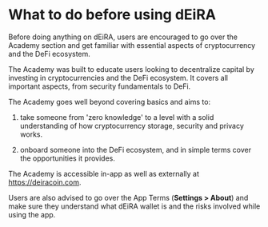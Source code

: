 # What to do before using dEiRA

Before doing anything on dEiRA, users are encouraged to go over the Academy section and get familiar with essential aspects of cryptocurrency and the DeFi ecosystem.

The Academy was built to educate users looking to decentralize capital by investing in cryptocurrencies and the DeFi ecosystem. It covers all important aspects, from security fundamentals to DeFi.

The Academy goes well beyond covering basics and aims to:

1. take someone from 'zero knowledge' to a level with a solid understanding of how cryptocurrency storage, security and privacy works.

2. onboard someone into the DeFi ecosystem, and in simple terms cover the opportunities it provides.

The Academy is accessible in-app as well as externally at https://deiracoin.com.

Users are also advised to go over the App Terms (**Settings > About**) and make sure they understand what dEiRA wallet is and the risks involved while using the app.
